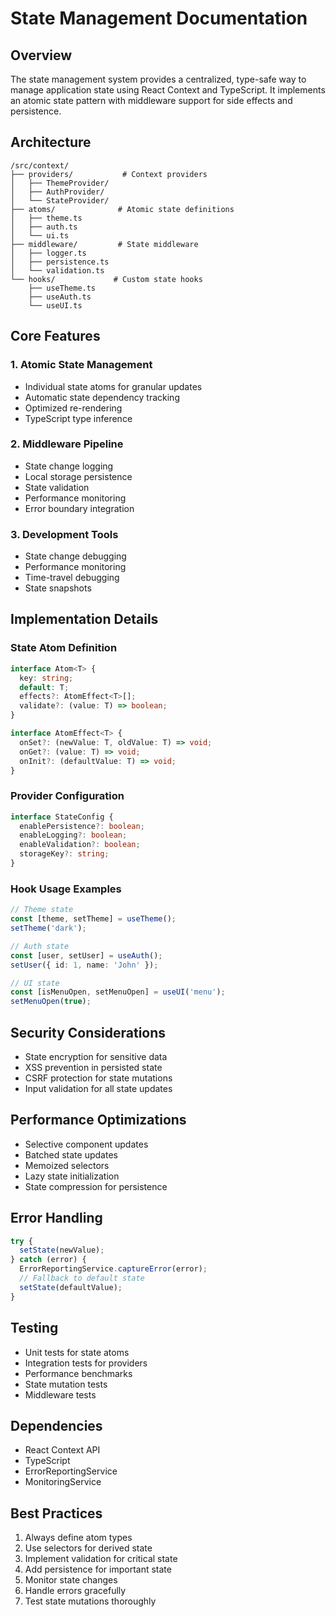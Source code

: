 # State Management Documentation

## Overview
The state management system provides a centralized, type-safe way to manage application state using React Context and TypeScript. It implements an atomic state pattern with middleware support for side effects and persistence.

## Architecture
```
/src/context/
├── providers/           # Context providers
│   ├── ThemeProvider/
│   ├── AuthProvider/
│   └── StateProvider/
├── atoms/              # Atomic state definitions
│   ├── theme.ts
│   ├── auth.ts
│   └── ui.ts
├── middleware/         # State middleware
│   ├── logger.ts
│   ├── persistence.ts
│   └── validation.ts
└── hooks/             # Custom state hooks
    ├── useTheme.ts
    ├── useAuth.ts
    └── useUI.ts
```

## Core Features

### 1. Atomic State Management
- Individual state atoms for granular updates
- Automatic state dependency tracking
- Optimized re-rendering
- TypeScript type inference

### 2. Middleware Pipeline
- State change logging
- Local storage persistence
- State validation
- Performance monitoring
- Error boundary integration

### 3. Development Tools
- State change debugging
- Performance monitoring
- Time-travel debugging
- State snapshots

## Implementation Details

### State Atom Definition
```typescript
interface Atom<T> {
  key: string;
  default: T;
  effects?: AtomEffect<T>[];
  validate?: (value: T) => boolean;
}

interface AtomEffect<T> {
  onSet?: (newValue: T, oldValue: T) => void;
  onGet?: (value: T) => void;
  onInit?: (defaultValue: T) => void;
}
```

### Provider Configuration
```typescript
interface StateConfig {
  enablePersistence?: boolean;
  enableLogging?: boolean;
  enableValidation?: boolean;
  storageKey?: string;
}
```

### Hook Usage Examples
```typescript
// Theme state
const [theme, setTheme] = useTheme();
setTheme('dark');

// Auth state
const [user, setUser] = useAuth();
setUser({ id: 1, name: 'John' });

// UI state
const [isMenuOpen, setMenuOpen] = useUI('menu');
setMenuOpen(true);
```

## Security Considerations
- State encryption for sensitive data
- XSS prevention in persisted state
- CSRF protection for state mutations
- Input validation for all state updates

## Performance Optimizations
- Selective component updates
- Batched state updates
- Memoized selectors
- Lazy state initialization
- State compression for persistence

## Error Handling
```typescript
try {
  setState(newValue);
} catch (error) {
  ErrorReportingService.captureError(error);
  // Fallback to default state
  setState(defaultValue);
}
```

## Testing
- Unit tests for state atoms
- Integration tests for providers
- Performance benchmarks
- State mutation tests
- Middleware tests

## Dependencies
- React Context API
- TypeScript
- ErrorReportingService
- MonitoringService

## Best Practices
1. Always define atom types
2. Use selectors for derived state
3. Implement validation for critical state
4. Add persistence for important state
5. Monitor state changes
6. Handle errors gracefully
7. Test state mutations thoroughly
